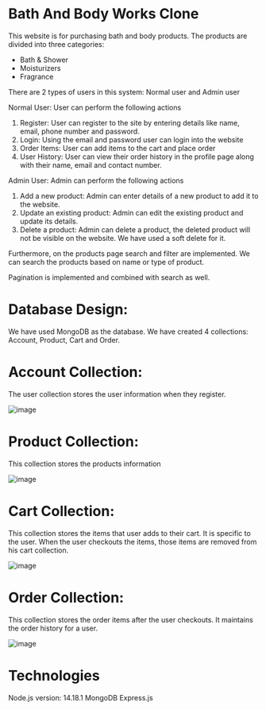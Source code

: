 # Bath And Body Works Clone

This website is for purchasing bath and body products. The products are divided into three categories:
- Bath & Shower
- Moisturizers
- Fragrance

There are 2 types of users in this system: Normal user and Admin user

Normal User: User can perform the following actions

1. Register: User can register to the site by entering details like name, email, phone number and password.
2. Login: Using the email and password user can login into the website
3. Order Items: User can add items to the cart and place order
4. User History: User can view their order history in the profile page along with their name, email and contact number. 

Admin User: Admin can perform the following actions

1. Add a new product: Admin can enter details of a new product to add it to the website.
2. Update an existing product: Admin can edit the existing product and update its details.
3. Delete a product: Admin can delete a product, the deleted product will not be visible on the website. We have used a soft delete for it.

Furthermore, on the products page search and filter are implemented. We can search the products based on name or type of product. 

Pagination is implemented and combined with search as well.

# Database Design:

We have used MongoDB as the database. We have created 4 collections: Account, Product, Cart and Order.

# Account Collection:
The user collection stores the user information when they register.

![image](https://user-images.githubusercontent.com/52080417/158381398-cdd45c99-27da-4ee5-a10b-56bc237bb947.png)

# Product Collection:
This collection stores the products information

![image](https://user-images.githubusercontent.com/52080417/158381503-77b3a582-4134-45e6-bd07-baaf7a1eb8fc.png)

# Cart Collection:
This collection stores the items that user adds to their cart. It is specific to the user.
When the user checkouts the items, those items are removed from his cart collection.

![image](https://user-images.githubusercontent.com/52080417/158381542-93210fad-77f2-4b73-bd3d-cf573dbeceb2.png)

# Order Collection:
This collection stores the order items after the user checkouts. It maintains the order history for a user. 

![image](https://user-images.githubusercontent.com/52080417/158381582-ebf38e57-d510-40a9-8126-5892a035aed8.png)

# Technologies
Node.js version: 14.18.1
MongoDB
Express.js
